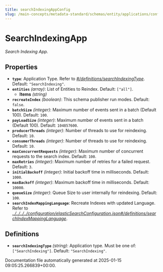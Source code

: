 ```yaml
---
title: searchIndexingAppConfig
slug: /main-concepts/metadata-standard/schemas/entity/applications/configuration/internal/searchindexingappconfig
---
```


# SearchIndexingApp

*Search Indexing App.*

## Properties

- **`type`**: Application Type. Refer to *[#/definitions/searchIndexingType](#definitions/searchIndexingType)*. Default: `"SearchIndexing"`.
- **`entities`** *(array)*: List of Entities to Reindex. Default: `["all"]`.
  - **Items** *(string)*
- **`recreateIndex`** *(boolean)*: This schema publisher run modes. Default: `false`.
- **`batchSize`** *(integer)*: Maximum number of events sent in a batch (Default 100). Default: `100`.
- **`payLoadSize`** *(integer)*: Maximum number of events sent in a batch (Default 100). Default: `104857600`.
- **`producerThreads`** *(integer)*: Number of threads to use for reindexing. Default: `10`.
- **`consumerThreads`** *(integer)*: Number of threads to use for reindexing. Default: `10`.
- **`maxConcurrentRequests`** *(integer)*: Maximum number of concurrent requests to the search index. Default: `100`.
- **`maxRetries`** *(integer)*: Maximum number of retries for a failed request. Default: `3`.
- **`initialBackoff`** *(integer)*: Initial backoff time in milliseconds. Default: `1000`.
- **`maxBackoff`** *(integer)*: Maximum backoff time in milliseconds. Default: `10000`.
- **`queueSize`** *(integer)*: Queue Size to user internally for reindexing. Default: `100`.
- **`searchIndexMappingLanguage`**: Recreate Indexes with updated Language. Refer to *[../../../../configuration/elasticSearchConfiguration.json#/definitions/searchIndexMappingLanguage](#/../../../configuration/elasticSearchConfiguration.json#/definitions/searchIndexMappingLanguage)*.
## Definitions

- **`searchIndexingType`** *(string)*: Application type. Must be one of: `["SearchIndexing"]`. Default: `"SearchIndexing"`.


Documentation file automatically generated at 2025-01-15 09:05:25.266839+00:00.
